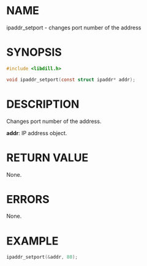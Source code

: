 # NAME

ipaddr_setport - changes port number of the address

# SYNOPSIS

```c
#include <libdill.h>

void ipaddr_setport(const struct ipaddr* addr);
```

# DESCRIPTION

Changes port number of the address.

**addr**: IP address object.

# RETURN VALUE

None.

# ERRORS

None.

# EXAMPLE

```c
ipaddr_setport(&addr, 80);
```
